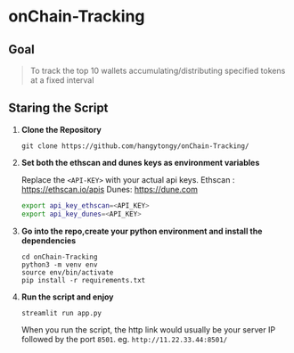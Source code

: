 # onChain-Tracking

## Goal
> To track the top 10 wallets accumulating/distributing specified tokens at a fixed interval

## Staring the Script

1. **Clone the Repository**
   
   ```
   git clone https://github.com/hangytongy/onChain-Tracking/
   ```

2. **Set both the ethscan and dunes keys as environment variables**
    
   Replace the `<API-KEY>` with your actual api keys.
   Ethscan : https://ethscan.io/apis
   Dunes: https://dune.com   
    ```sh
    export api_key_ethscan=<API_KEY>
    export api_key_dunes=<API_KEY>
    ```

4. **Go into the repo,create your python environment and install the dependencies**

   ```
   cd onChain-Tracking
   python3 -m venv env
   source env/bin/activate
   pip install -r requirements.txt
   ```

5. **Run the script and enjoy**

   ```
   streamlit run app.py
   ```
   When you run the script, the http link would usually be your server IP followed by the port `8501`. eg. `http://11.22.33.44:8501/`   
